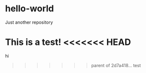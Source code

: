 # hello-world
Just another repository

This is a test!
<<<<<<< HEAD
=======


hi
>>>>>>> parent of 2d7a418... test

